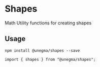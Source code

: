 # Shapes
Math Utility functions for creating shapes

## Usage

`npm install @unegma/shapes --save`

```
import { shapes } from "@unegma/shapes";

```

